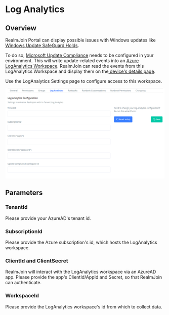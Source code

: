 # Log Analytics

## Overview

RealmJoin Portal can display possible issues with Windows updates like [Windows Update SafeGuard Holds](https://docs.microsoft.com/en-us/windows/deployment/update/safeguard-holds).

To do so, [Microsoft Update Compliance](https://docs.microsoft.com/en-us/windows/deployment/update/update-compliance-get-started) needs to be configured in your environment. This will write update-related events into an [Azure LogAnalytics Workspace](https://docs.microsoft.com/en-us/azure/azure-monitor/logs/log-analytics-overview). RealmJoin can read the events from this LogAnalytics Workspace and display them on the[ device's details page](../user-group-device-management/device-list/device-details.md).

Use the LogAnalytics Settings page to configure access to this workspace.&#x20;

![Log Analytics Settings](<../.gitbook/assets/image (10) (1) (1) (1).png>)

## Parameters

### TenantId

Please provide your AzureAD's tenant id.

### SubscriptionId

Please provide the Azure subscription's id, which hosts the LogAnalytics workspace.

### ClientId and ClientSecret

RealmJoin will interact with the LogAnalytics workspace via an AzureAD app. Please provide the app's ClientId/AppId and Secret, so that RealmJoin can authenticate.

### WorkspaceId

Please provide the LogAnalytics workspace's id from which to collect data.


